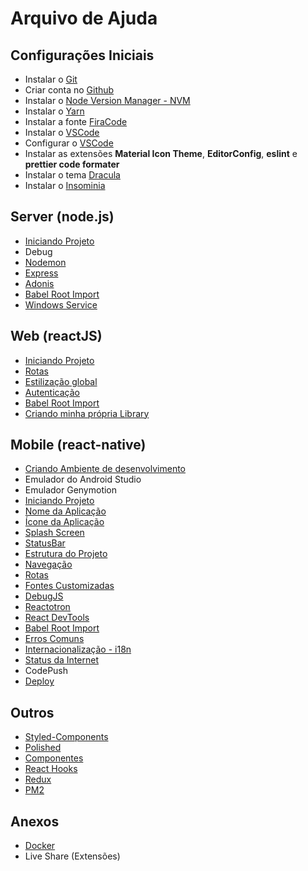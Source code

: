 # Arquivo de Ajuda

## Configurações Iniciais

- Instalar o [Git](https://git-scm.com/)
- Criar conta no [Github](https://github.com)
- Instalar o [Node Version Manager - NVM](/src/nvm.md)
- Instalar o [Yarn](https://yarnpkg.com/en/)
- Instalar a fonte [FiraCode](https://github.com/lucaslimas/resources/tree/master/FiraCode)
- Instalar o [VSCode](https://code.visualstudio.com/)
- Configurar o [VSCode](/src/vscode.md)
- Instalar as extensões **Material Icon Theme**, **EditorConfig**, **eslint** e **prettier code formater**
- Instalar o tema [Dracula](/src/dracula.md)
- Instalar o [Insominia](https://insomnia.rest/)

## Server (node.js)

- [Iniciando Projeto](/src/node_startup.md)
- Debug
- [Nodemon](/src/nodemon.md)
- [Express](/src/node_express.md)
- [Adonis](/src/node_adonis.md)
- [Babel Root Import](/src/mobile/babelrootimport.md)
- [Windows Service](/src/windows_service.md)

## Web (reactJS)

- [Iniciando Projeto](/src/web/start.md)
- [Rotas](/src/web/routes.md)
- [Estilização global](/src/web/globalStyles.md)
- [Autenticação](/src/web/authentication.md)
- [Babel Root Import](/src/web/rootimport.md)
- [Criando minha própria Library](/src/web/myLibrary.md)

## Mobile (react-native)

- [Criando Ambiente de desenvolvimento](https://docs.rocketseat.dev/ambiente-react-native/android/windows)
- Emulador do Android Studio
- Emulador Genymotion
- [Iniciando Projeto](/src/mobile/initial.md)
- [Nome da Aplicação](/src/mobile/displayName.md)
- [Ícone da Aplicação](/src/mobile/appIcon.md)
- [Splash Screen](/src/mobile/splashScreen.md)
- [StatusBar](src/mobile/statusbar.md)
- [Estrutura do Projeto](/src/mobile/struture.md)
- [Navegação](/src/mobile/navigation.md)
- [Rotas](/src/mobile/routes.md)
- [Fontes Customizadas](/src/mobile/customFonts.md)
- [DebugJS](/src/mobile/debugjs.md)
- [Reactotron](/src/mobile/reactotron.md)
- [React DevTools](/src/mobile/devtools.md)
- [Babel Root Import](/src/mobile/babelrootimport.md)
- [Erros Comuns](/src/mobile/commonErrors.md)
- [Internacionalização - i18n](/src/mobile/internationalization.md)
- [Status da Internet](/src/mobile/internetStatus.md)
- CodePush
- [Deploy](/src/mobile/deploy.md)

## Outros

- [Styled-Components](/src/styledComponents.md)
- [Polished](/src/polished.md)
- [Componentes](/src/components.md)
- [React Hooks](/src/reacthooks.md)
- [Redux](/src/redux.md)
- [PM2](/src/pm2.md)

## Anexos

- [Docker](/src/docker.md)
- Live Share (Extensões)
